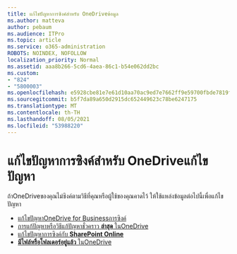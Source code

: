 ```yaml
---
title: แก้ไขปัญหาการซิงค์สําหรับ OneDriveข้อมูล
ms.author: matteva
author: pebaum
ms.audience: ITPro
ms.topic: article
ms.service: o365-administration
ROBOTS: NOINDEX, NOFOLLOW
localization_priority: Normal
ms.assetid: aaa8b266-5cd6-4aea-86c1-b54e062dd2bc
ms.custom:
- "824"
- "5800003"
ms.openlocfilehash: e5928cbe81e7e61d10aa70ac9ed7e7662ff9e59700fbde7819f707a1f4b5325d
ms.sourcegitcommit: b5f7da89a650d2915dc652449623c78be6247175
ms.translationtype: MT
ms.contentlocale: th-TH
ms.lasthandoff: 08/05/2021
ms.locfileid: "53988220"
---
```

# <a name="fix-onedrive-sync-problems"></a>แก้ไขปัญหาการซิงค์สําหรับ OneDriveแก้ไขปัญหา

ถ้าOneDriveของคุณไม่ซิงค์ตามวิธีที่คุณหรือผู้ใช้ของคุณคาดไว้ ให้ใช้แหล่งข้อมูลต่อไปนี้เพื่อแก้ไขปัญหา

- [แก้ไขปัญหาOneDrive for Businessการซิงค์](https://support.microsoft.com/office/207e983e-146d-404c-a994-672ef29e1f90)
- [การแก้ปัญหาหรือวิธีแก้ปัญหาชั่วคราว **ล่าสุด** ในOneDrive](https://support.office.com/article/36110213-f3f6-490d-8cb7-3833539def0b)
- [แก้ไขปัญหาการซิงค์กับ **SharePoint Online**](https://support.office.com/article/207e983e-146d-404c-a994-672ef29e1f90)
- [**มีไฟล์หรือโฟลเดอร์อยู่แล้ว** ในOneDrive](https://support.microsoft.com/office/7b8044ad-438d-41db-bbbf-4f66b8890408)
